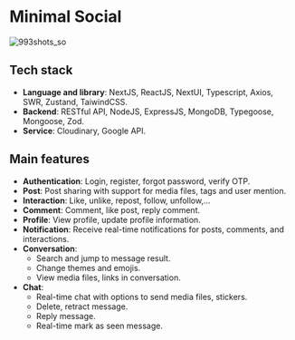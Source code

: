 # Minimal Social

![993shots_so](https://github.com/user-attachments/assets/c8a69bed-c055-44cd-a630-78dc220f6836)


## Tech stack

-   **Language and library**: NextJS, ReactJS, NextUI, Typescript, Axios, SWR, Zustand, TaiwindCSS.
-   **Backend**: RESTful API, NodeJS, ExpressJS, MongoDB, Typegoose, Mongoose, Zod.
-   **Service**: Cloudinary, Google API.

## Main features

-   **Authentication**: Login, register, forgot password, verify OTP.
-   **Post**: Post sharing with support for media files, tags and user mention.
-   **Interaction**: Like, unlike, repost, follow, unfollow,...
-   **Comment**: Comment, like post, reply comment.
-   **Profile**: View profile, update profile information.
-   **Notification**: Receive real-time notifications for posts, comments, and interactions.
-   **Conversation**:
    -   Search and jump to message result.
    -   Change themes and emojis.
    -   View media files, links in conversation.
-   **Chat**:
    -   Real-time chat with options to send media files, stickers.
    -   Delete, retract message.
    -   Reply message.
    -   Real-time mark as seen message.
